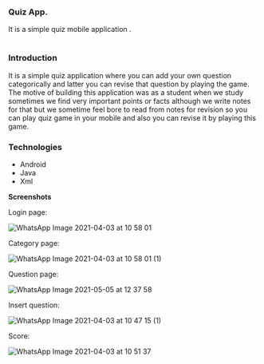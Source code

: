 ### **Quiz App.** 
It is a simple quiz mobile application
.<h1>

### **Introduction**
It is a simple quiz application where you can add your own question categorically and latter you can revise that question 
by playing the game. The motive of building this application was as a student when we study sometimes we find very important points or facts although we write notes for that but we sometime feel bore to read from notes for revision so you can play quiz game in your mobile and also you can revise it by playing this game.

### **Technologies**

- Android
- Java
- Xml 

**Screenshots**

Login page:

![WhatsApp Image 2021-04-03 at 10 58 01](https://user-images.githubusercontent.com/51274153/113469498-9492eb00-946b-11eb-9d58-f701b893a44c.jpeg)


Category page:

![WhatsApp Image 2021-04-03 at 10 58 01 (1)](https://user-images.githubusercontent.com/51274153/113469501-9eb4e980-946b-11eb-8a1e-20c189cbbc10.jpeg)


Question page:<br>

![WhatsApp Image 2021-05-05 at 12 37 58](https://user-images.githubusercontent.com/51274153/117107424-2fe6eb00-ad9f-11eb-8678-202b916f62ec.jpeg)


Insert question:<br>

![WhatsApp Image 2021-04-03 at 10 47 15 (1)](https://user-images.githubusercontent.com/51274153/113469336-6365eb00-946a-11eb-8747-4ce6764b3b4d.jpeg)


Score:

![WhatsApp Image 2021-04-03 at 10 51 37](https://user-images.githubusercontent.com/51274153/113469380-ab850d80-946a-11eb-9713-a2ca4fbde585.jpeg)

